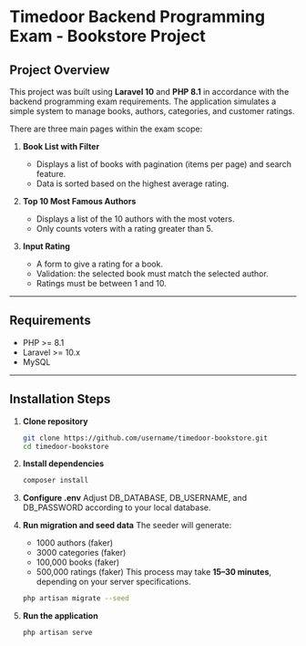 # Timedoor Backend Programming Exam - Bookstore Project

## Project Overview

This project was built using **Laravel 10** and **PHP 8.1** in accordance with the backend programming exam requirements.
The application simulates a simple system to manage books, authors, categories, and customer ratings.

There are three main pages within the exam scope:

1. **Book List with Filter**
    - Displays a list of books with pagination (items per page) and search feature.
    - Data is sorted based on the highest average rating.

2. **Top 10 Most Famous Authors**
    - Displays a list of the 10 authors with the most voters.
    - Only counts voters with a rating greater than 5.

3. **Input Rating**
    - A form to give a rating for a book.
    - Validation: the selected book must match the selected author.
    - Ratings must be between 1 and 10.

---

## Requirements

-   PHP >= 8.1
-   Laravel >= 10.x
-   MySQL

---

## Installation Steps

1. **Clone repository**

    ```bash
    git clone https://github.com/username/timedoor-bookstore.git
    cd timedoor-bookstore
    ```

2. **Install dependencies**

    ```bash
    composer install
    ```

3. **Configure .env**
   Adjust DB_DATABASE, DB_USERNAME, and DB_PASSWORD according to your local database.

4. **Run migration and seed data**
   The seeder will generate:

    - 1000 authors (faker)
    - 3000 categories (faker)
    - 100,000 books (faker)
    - 500,000 ratings (faker)
      This process may take **15–30 minutes**, depending on your server specifications.

    ```bash
    php artisan migrate --seed
    ```

5. **Run the application**
    ```bash
    php artisan serve
    ```
